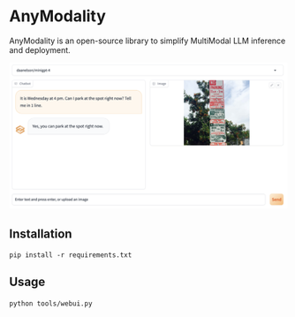 # AnyModality

AnyModality is an open-source library to simplify MultiModal LLM inference and deployment.

![screenshot](docs/assets/screenshot.png)

## Installation

```
pip install -r requirements.txt
```

## Usage
```
python tools/webui.py
```